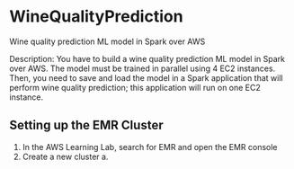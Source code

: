 # WineQualityPrediction
Wine quality prediction ML model in Spark over AWS


Description: You have to build a wine quality prediction ML model in Spark over AWS. The model must be trained in parallel using 4 EC2 instances. Then, you need to save and load the model in a Spark application that will perform wine quality prediction; this application will run on one EC2 instance.


## Setting up the EMR Cluster

1. In the AWS Learning Lab, search for EMR and open the EMR console
2. Create a new cluster
   a. 
